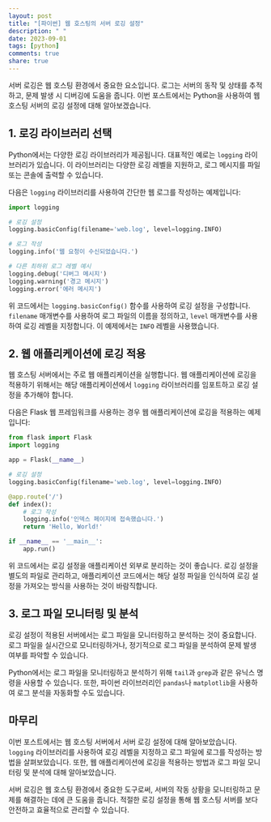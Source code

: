 ```yaml
---
layout: post
title: "[파이썬] 웹 호스팅의 서버 로깅 설정"
description: " "
date: 2023-09-01
tags: [python]
comments: true
share: true
---
```


서버 로깅은 웹 호스팅 환경에서 중요한 요소입니다. 로그는 서버의 동작 및 상태를 추적하고, 문제 발생 시 디버깅에 도움을 줍니다. 이번 포스트에서는 Python을 사용하여 웹 호스팅 서버의 로깅 설정에 대해 알아보겠습니다.

## 1. 로깅 라이브러리 선택

Python에서는 다양한 로깅 라이브러리가 제공됩니다. 대표적인 예로는 `logging` 라이브러리가 있습니다. 이 라이브러리는 다양한 로깅 레벨을 지원하고, 로그 메시지를 파일 또는 콘솔에 출력할 수 있습니다. 

다음은 `logging` 라이브러리를 사용하여 간단한 웹 로그를 작성하는 예제입니다:

```python
import logging

# 로깅 설정
logging.basicConfig(filename='web.log', level=logging.INFO)

# 로그 작성
logging.info('웹 요청이 수신되었습니다.')

# 다른 최하위 로그 레벨 예시
logging.debug('디버그 메시지')
logging.warning('경고 메시지')
logging.error('에러 메시지')
```

위 코드에서는 `logging.basicConfig()` 함수를 사용하여 로깅 설정을 구성합니다. `filename` 매개변수를 사용하여 로그 파일의 이름을 정의하고, `level` 매개변수를 사용하여 로깅 레벨을 지정합니다. 이 예제에서는 `INFO` 레벨을 사용했습니다.

## 2. 웹 애플리케이션에 로깅 적용

웹 호스팅 서버에서는 주로 웹 애플리케이션을 실행합니다. 웹 애플리케이션에 로깅을 적용하기 위해서는 해당 애플리케이션에서 `logging` 라이브러리를 임포트하고 로깅 설정을 추가해야 합니다.

다음은 Flask 웹 프레임워크를 사용하는 경우 웹 애플리케이션에 로깅을 적용하는 예제입니다:

```python
from flask import Flask
import logging

app = Flask(__name__)

# 로깅 설정
logging.basicConfig(filename='web.log', level=logging.INFO)

@app.route('/')
def index():
    # 로그 작성
    logging.info('인덱스 페이지에 접속했습니다.')
    return 'Hello, World!'

if __name__ == '__main__':
    app.run()
```

위 코드에서는 로깅 설정을 애플리케이션 외부로 분리하는 것이 좋습니다. 로깅 설정을 별도의 파일로 관리하고, 애플리케이션 코드에서는 해당 설정 파일을 인식하여 로깅 설정을 가져오는 방식을 사용하는 것이 바람직합니다.

## 3. 로그 파일 모니터링 및 분석

로깅 설정이 적용된 서버에서는 로그 파일을 모니터링하고 분석하는 것이 중요합니다. 로그 파일을 실시간으로 모니터링하거나, 정기적으로 로그 파일을 분석하여 문제 발생 여부를 파악할 수 있습니다.

Python에서는 로그 파일을 모니터링하고 분석하기 위해 `tail`과 `grep`과 같은 유닉스 명령을 사용할 수 있습니다. 또한,  파이썬 라이브러리인 `pandas`나 `matplotlib`을 사용하여 로그 분석을 자동화할 수도 있습니다.

## 마무리

이번 포스트에서는 웹 호스팅 서버에서 서버 로깅 설정에 대해 알아보았습니다. `logging` 라이브러리를 사용하여 로깅 레벨을 지정하고 로그 파일에 로그를 작성하는 방법을 살펴보았습니다. 또한, 웹 애플리케이션에 로깅을 적용하는 방법과 로그 파일 모니터링 및 분석에 대해 알아보았습니다.

서버 로깅은 웹 호스팅 환경에서 중요한 도구로써, 서버의 작동 상황을 모니터링하고 문제를 해결하는 데에 큰 도움을 줍니다. 적절한 로깅 설정을 통해 웹 호스팅 서버를 보다 안전하고 효율적으로 관리할 수 있습니다.